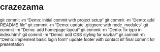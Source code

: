 # crazezama
git commit -m "Demo: initial commit with project setup"
git commit -m "Demo: add README file"
git commit -m "Demo: update .gitignore with node_modules"
git commit -m "Demo: add homepage layout"
git commit -m "Demo: fix typo in index.html"
git commit -m "Demo: add CSS styling for navbar"
git commit -m "Demo: implement basic login form"
update footer with contact inf
final commit for presentation
<!DOCTYPE html>
<html lang="en">
<head>
  <meta charset="UTF-8">
  <meta name="viewport" content="width=device-width, initial-scale=1.0">
  <title>Demo Responsive Page</title>
  <style>
    body {
      font-family: Arial, sans-serif;
      margin: 0;
      padding: 0;
    }
    header {
      background: #4CAF50;
      color: white;
      padding: 1rem;
      text-align: center;
    }
    .container {
      padding: 1rem;
    }
    .grid {
      display: grid;
      grid-template-columns: repeat(auto-fit, minmax(200px, 1fr));
      gap: 1rem;
    }
    .card {
      background: #f4f4f4;
      padding: 1rem;
      border-radius: 8px;
      text-align: center;

